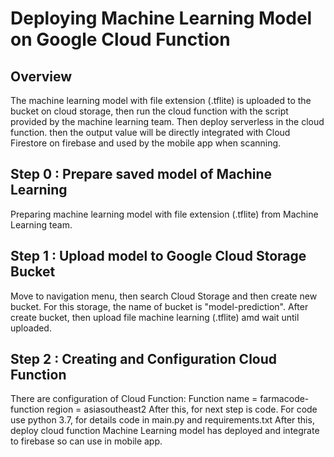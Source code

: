# Deploying Machine Learning Model on Google Cloud Function

## Overview
The machine learning model with file extension (.tflite) is uploaded to the bucket on cloud storage, then run the cloud function with the script provided by the machine learning team. Then deploy serverless in the cloud function. then the output value will be directly integrated with Cloud Firestore on firebase and used by the mobile app when scanning.

## Step 0 : Prepare saved model of Machine Learning
Preparing machine learning model with file extension (.tflite) from Machine Learning team.
## Step 1 : Upload model to Google Cloud Storage Bucket
Move to navigation menu, then search Cloud Storage and then create new bucket. For this storage, the name of bucket is "model-prediction". After create bucket, then upload file machine learning (.tflite) amd wait until uploaded.
## Step 2 : Creating and Configuration Cloud Function
There are configuration of Cloud Function:
Function name = farmacode-function
region = asiasoutheast2
After this, for next step is code. For code use python 3.7, for details code in main.py and requirements.txt
After this, deploy cloud function
Machine Learning model has deployed and integrate to firebase so can use in mobile app.
